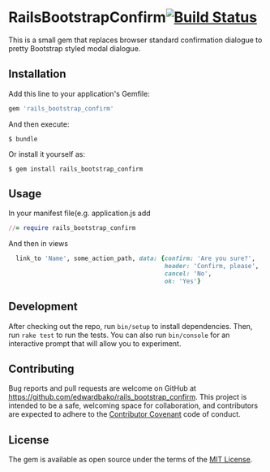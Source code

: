 # RailsBootstrapConfirm[![Build Status](https://travis-ci.org/edwardbako/rails_bootstrap_confirm.svg?branch=master)](https://travis-ci.org/edwardbako/rails_bootstrap_confirm)

This is a small gem that replaces browser standard confirmation dialogue to pretty Bootstrap styled
modal dialogue.

## Installation

Add this line to your application's Gemfile:

```ruby
gem 'rails_bootstrap_confirm'
```

And then execute:

    $ bundle

Or install it yourself as:

    $ gem install rails_bootstrap_confirm

## Usage

In your manifest file(e.g. application.js add
```ruby
//= require rails_bootstrap_confirm
```

And then in views
```ruby
  link_to 'Name', some_action_path, data: {confirm: 'Are you sure?',
                                           header: 'Confirm, please',
                                           cancel: 'No',
                                           ok: 'Yes'}
```

## Development

After checking out the repo, run `bin/setup` to install dependencies. Then, run `rake test` to
run the tests. You can also run `bin/console` for an interactive prompt that will allow you to
experiment.

## Contributing

Bug reports and pull requests are welcome on GitHub 
at https://github.com/edwardbako/rails_bootstrap_confirm. This project is intended to be a safe,
welcoming space for collaboration, and contributors are expected to adhere to the 
[Contributor Covenant](http://contributor-covenant.org) code of conduct.


## License

The gem is available as open source under the terms of the
 [MIT License](http://opensource.org/licenses/MIT).

